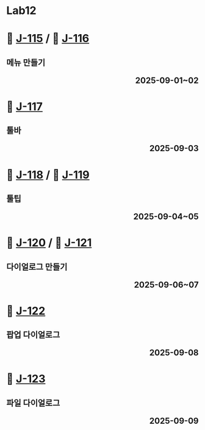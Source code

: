 # Lab12

# 📖 [J-115](./J_115.md) / 📖 [J-116](./J_116.md)
**메뉴 만들기** <p align='right'>2025-09-01~02</p>
---
# 📖 [J-117](./J_117.md)
**툴바** <p align='right'>2025-09-03</p>
---
# 📖 [J-118](./J_118.md) / 📖 [J-119](./J_119.md)
**툴팁** <p align='right'>2025-09-04~05</p>
---
# 📖 [J-120](./J_120.md) / 📖 [J-121](./J_121.md)
**다이얼로그 만들기** <p align='right'>2025-09-06~07</p>
---
# 📖 [J-122](./J_122.md)
**팝업 다이얼로그** <p align='right'>2025-09-08</p>
---
# 📖 [J-123](./J_123.md)
**파일 다이얼로그** <p align='right'>2025-09-09</p>
---
